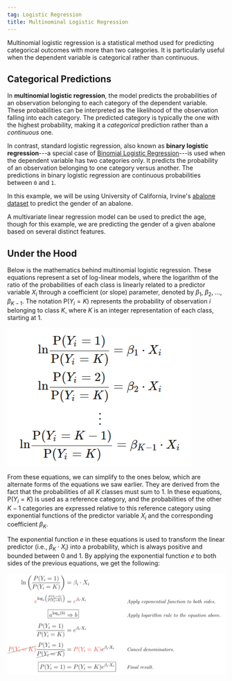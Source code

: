 ```yaml
---
tag: Logistic Regression
title: Multinominal Logistic Regression
---
```


Multinomial logistic regression is a statistical method used for predicting categorical outcomes with more than two categories. It is particularly useful when the dependent variable is categorical rather than continuous.


## **Categorical Predictions**
In **multinomial logistic regression**, the model predicts the probabilities of an observation belonging to each category of the dependent variable. These probabilities can be interpreted as the likelihood of the observation falling into each category. The predicted category is typically the one with the highest probability, making it a *categorical* prediction rather than a *continuous* one.

In contrast, standard logistic regression, also known as **binary logistic regression**---a special case of [Binomial Logistic Regression](https://s-lasch.github.io/2023/03/16/Binomial-Logistic-Regression.html)---is used when the dependent variable has two categories only. It predicts the probability of an observation belonging to one category versus another. The predictions in binary logistic regression are continuous probabilities between `0` and `1`.

In this example, we will be using University of California, Irvine's [abalone dataset](https://archive.ics.uci.edu/ml/datasets/abalone) to predict the gender of an abalone.

A multivariate linear regression model can be used to predict the age, though for this example, we are predicting the gender of a given abalone based on several distinct features.

## **Under the Hood**
Below is the mathematics behind multinomial logistic regression. These equations represent a set of log-linear models, where the logarithm of the ratio of the probabilities of each class is linearly related to a predictor variable $X_i$ through a coefficient (or slope) parameter, denoted by $\beta_1$, $\beta_2$, ..., $\beta_{K-1}$. The notation $\text{P}(Y_i = K)$ represents the probability of observation $i$ belonging to class $K$, where $K$ is an integer representation of each class, starting at 1.

<img src="https://raw.githubusercontent.com/s-lasch/s-lasch.github.io/main/_posts/Multinominal%20Logistic%20Regression/image_2023-05-16_225525908.png"
     alt="Prediction equations." />

From these equations, we can simplify to the ones below, which are alternate forms of the equations we saw earlier. They are derived from the fact that the probabilities of all $K$ classes must sum to 1. In these equations, $\text{P}(Y_i = K)$ is used as a reference category, and the probabilities of the other $K-1$ categories are expressed relative to this reference category using exponential functions of the predictor variable $X_i$ and the corresponding coefficient $\beta_K$.

The exponential function $e$ in these equations is used to transform the linear predictor (i.e., $\beta_K \cdot X_i$) into a probability, which is always positive and bounded between 0 and 1. By applying the exponential function $e$ to both sides of the previous equations, we get the following:

<img src="https://raw.githubusercontent.com/s-lasch/s-lasch.github.io/main/_posts/Multinominal%20Logistic%20Regression/image_2023-05-11_223508567.png"
     alt="Equation."
     style="float: left; margin-right: 10px;" />
